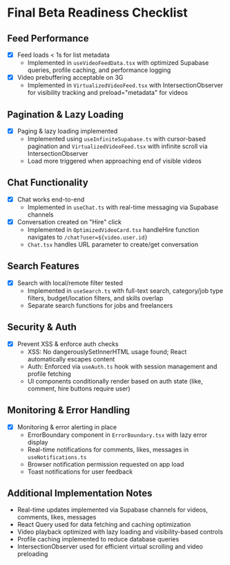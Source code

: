 # Final Beta Readiness Checklist

## Feed Performance
- [x] Feed loads < 1s for list metadata
  - Implemented in `useVideoFeedData.tsx` with optimized Supabase queries, profile caching, and performance logging
- [x] Video prebuffering acceptable on 3G
  - Implemented in `VirtualizedVideoFeed.tsx` with IntersectionObserver for visibility tracking and preload="metadata" for videos

## Pagination & Lazy Loading
- [x] Paging & lazy loading implemented
  - Implemented using `useInfiniteSupabase.ts` with cursor-based pagination and `VirtualizedVideoFeed.tsx` with infinite scroll via IntersectionObserver
  - Load more triggered when approaching end of visible videos

## Chat Functionality
- [x] Chat works end-to-end
  - Implemented in `useChat.ts` with real-time messaging via Supabase channels
- [x] Conversation created on "Hire" click
  - Implemented in `OptimizedVideoCard.tsx` handleHire function navigates to `/chat?user=${video.user.id}`
  - `Chat.tsx` handles URL parameter to create/get conversation

## Search Features
- [x] Search with local/remote filter tested
  - Implemented in `useSearch.ts` with full-text search, category/job type filters, budget/location filters, and skills overlap
  - Separate search functions for jobs and freelancers

## Security & Auth
- [x] Prevent XSS & enforce auth checks
  - XSS: No dangerouslySetInnerHTML usage found; React automatically escapes content
  - Auth: Enforced via `useAuth.ts` hook with session management and profile fetching
  - UI components conditionally render based on auth state (like, comment, hire buttons require user)

## Monitoring & Error Handling
- [x] Monitoring & error alerting in place
  - ErrorBoundary component in `ErrorBoundary.tsx` with lazy error display
  - Real-time notifications for comments, likes, messages in `useNotifications.ts`
  - Browser notification permission requested on app load
  - Toast notifications for user feedback

## Additional Implementation Notes
- Real-time updates implemented via Supabase channels for videos, comments, likes, messages
- React Query used for data fetching and caching optimization
- Video playback optimized with lazy loading and visibility-based controls
- Profile caching implemented to reduce database queries
- IntersectionObserver used for efficient virtual scrolling and video preloading
